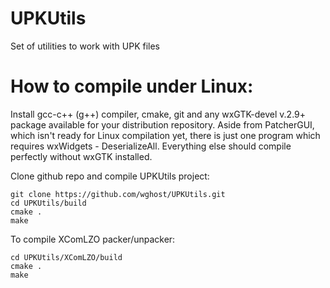 UPKUtils
========

Set of utilities to work with UPK files


How to compile under Linux:
===========================
Install gcc-c++ (g++) compiler, cmake, git and any wxGTK-devel v.2.9+ package available for your distribution repository. Aside from PatcherGUI, which isn't ready for Linux compilation yet, there is just one program which requires wxWidgets - DeserializeAll. Everything else should compile perfectly without wxGTK installed.

Clone github repo and compile UPKUtils project:
```
git clone https://github.com/wghost/UPKUtils.git
cd UPKUtils/build
cmake .
make
```
To compile XComLZO packer/unpacker:
```
cd UPKUtils/XComLZO/build
cmake .
make
```
